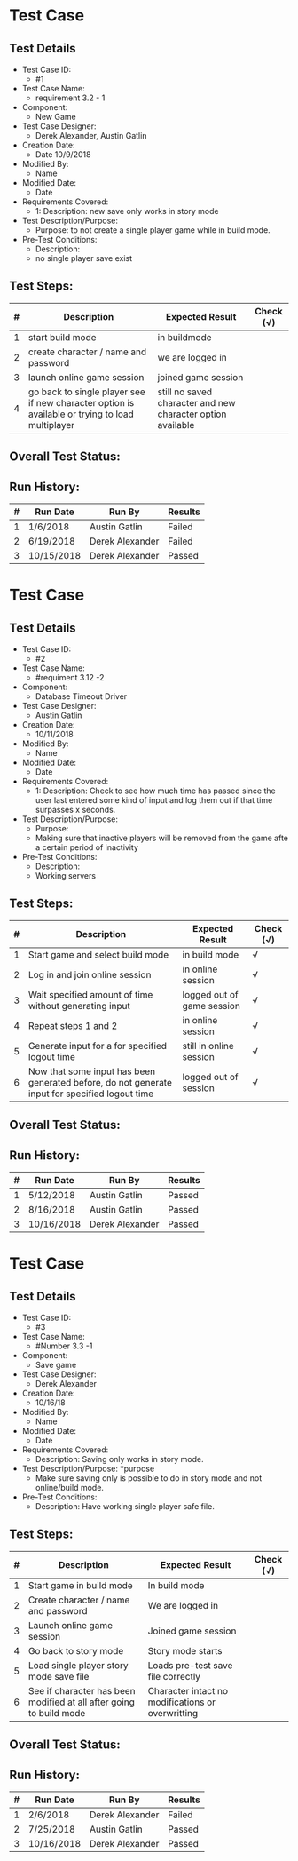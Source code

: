 # Test Case 

## Test Details

* Test Case ID:
  * #1
* Test Case Name:
  * requirement 3.2 - 1 
* Component: 
  * New Game
* Test Case Designer:
  * Derek Alexander, Austin Gatlin
* Creation Date:
  * Date 10/9/2018
* Modified By:
  * Name
* Modified Date:
  * Date 
* Requirements Covered:
  * 1: Description: 
  new save only works in story mode
* Test Description/Purpose:
  * Purpose: 
  to not create a single player game while in build mode.
* Pre-Test Conditions:
  * Description:
  * no single player save exist
  
## Test Steps:  
| # | Description | Expected Result | Check (√) |
| --- | --- | ---  | --- |
| 1 | start build mode | in buildmode  |  |
| 2 | create character / name and password | we are logged in |  |
| 3 | launch online game session  | joined game session |  |
| 4 | go back to single player see if new character option is available or trying to load multiplayer | still no saved character and new character option available  | |			

## Overall Test Status:

## Run History:
| # |	Run Date |	Run By |	Results |
| --- | --- | --- | --- |
| 1 | 1/6/2018 | Austin Gatlin | Failed |			
| 2 | 6/19/2018 | Derek Alexander | Failed |			
| 3 | 10/15/2018 | Derek Alexander | Passed |			



# Test Case 

## Test Details

* Test Case ID:
  * #2
* Test Case Name:
  * #requiment 3.12 -2
* Component:  
  * Database Timeout Driver
* Test Case Designer:
  * Austin Gatlin
* Creation Date:
  * 10/11/2018
* Modified By:
  * Name
* Modified Date:
  * Date
* Requirements Covered:
  * 1: Description: 
  Check to see how much time has passed since the user last entered some
  kind of input and log them out if that time surpasses x seconds.
* Test Description/Purpose:
  * Purpose:
  * Making sure that inactive players will be removed from the game afte a certain period of inactivity
* Pre-Test Conditions:
  * Description:
  * Working servers
## Test Steps: 
| # | Description | Expected Result | Check (√) |
| --- | --- | --- | --- |
| 1 | Start game and select build mode| in build mode  | √ |			
| 2 | Log in and join online session | in online session | √ |			
| 3 | Wait specified amount of time without generating input | logged out of game session | √ |			
| 4 | Repeat steps 1 and 2 | in online session | √ |			
| 5 | Generate input for a for specified logout time | still in online session | √ |			
| 6 | Now that some input has been generated before, do not generate input for specified logout time | logged out of session | √ |			
	

## Overall Test Status:



## Run History:
| # |	Run Date |	Run By |	Results |
| --- | --- | --- | --- |
| 1 | 5/12/2018 | Austin Gatlin| Passed |			
| 2 | 8/16/2018 | Austin Gatlin | Passed |			
| 3 | 10/16/2018 | Derek Alexander | Passed |			



# Test Case 

## Test Details

* Test Case ID:
  * #3
* Test Case Name:
  * #Number 3.3 -1
* Component: 
  * Save game 
* Test Case Designer:
  * Derek Alexander
* Creation Date:
  * 10/16/18
* Modified By:
  * Name
* Modified Date:
  * Date
* Requirements Covered:
  * Description:
  Saving only works in story mode.
* Test Description/Purpose:
  *purpose
  * Make sure saving only is possible to do in story mode and not online/build mode.
* Pre-Test Conditions:
  * Description:
  Have working single player safe file.
## Test Steps: 
| # | Description | Expected Result | Check (√) |
| --- | --- | --- | --- |
| 1 | Start game in build mode |In build mode |  |			
| 2 | Create character / name and password | We are logged in |  |
| 3 | Launch online game session  | Joined game session |  |
| 4 | Go back to story mode | Story mode starts  | |			
| 5 | Load single player story mode save file | Loads pre-test save file correctly | |			
| 6 | See if character has been modified at all after going to build mode | Character intact no modifications or overwritting | |			


## Overall Test Status:



## Run History:
| # |	Run Date |	Run By |	Results |
| --- | --- | --- | --- |
| 1 | 2/6/2018 | Derek Alexander | Failed |			
| 2 | 7/25/2018 | Austin Gatlin | Passed |			
| 3 | 10/16/2018 | Derek Alexander | Passed |			

